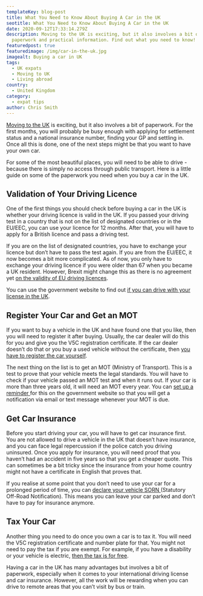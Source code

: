 ```yaml
---
templateKey: blog-post
title: What You Need to Know About Buying A Car in the UK
seotitle: What You Need to Know About Buying A Car in the UK
date: 2020-09-12T17:33:14.279Z
description: Moving to the UK is exciting, but it also involves a bit of
  paperwork and practical information. Find out what you need to know!
featuredpost: true
featuredimage: /img/car-in-the-uk.jpg
imagealt: Buying a car in UK
tags:
  - UK expats
  - Moving to UK
  - Living abroad
country:
  - United Kingdom
category:
  - expat tips
author: Chris Smith
---
```

[Moving to the UK](https://www.thexpatmagazine.com/blog/2020-04-07-emigrating-to-the-uk-after-brexit-what-you-need-to-know/) is exciting, but it also involves a bit of paperwork. For the first months, you will probably be busy enough with applying for settlement status and a national insurance number, finding your GP and settling in. Once all this is done, one of the next steps might be that you want to have your own car.

For some of the most beautiful places, you will need to be able to drive - because there is simply no access through public transport. Here is a little guide on some of the paperwork you need when you buy a car in the UK.

## **Validation of Your Driving Licence**

One of the first things you should check before buying a car in the UK is whether your driving licence is valid in the UK. If you passed your driving test in a country that is not on the list of designated countries or in the EU/EEC, you can use your licence for 12 months. After that, you will have to apply for a British licence and pass a driving test.

If you are on the list of designated countries, you have to exchange your licence but don’t have to pass the test again. If you are from the EU/EEC, it now becomes a bit more complicated. As of now, you only have to exchange your driving licence if you were older than 67 when you became a UK resident. However, Brexit might change this as there is no agreement yet [on the validity of EU driving licences](https://www.government.nl/topics/brexit/question-and-answer/will-my-eu-driving-licence-still-be-valid-in-the-united-kingdom-after-brexit).

You can use the government website to find out [if you can drive with your license in the UK](https://www.gov.uk/driving-nongb-licence).

## **Register Your Car and Get an MOT**

If you want to buy a vehicle in the UK and have found one that you like, then you will need to register it after buying. Usually, the car dealer will do this for you and give you the V5C registration certificate. If the car dealer doesn’t do that or you buy a used vehicle without the certificate, then [you have to register the car yourself](https://www.gov.uk/vehicle-registration/new-and-used-vehicles?step-by-step-nav=58fad183-27f5-4dd9-b51e-696c992373d7).

The next thing on the list is to get an MOT (Ministry of Transport). This is a test to prove that your vehicle meets the legal standards. You will have to check if your vehicle passed an MOT test and when it runs out. If your car is more than three years old, it will need an MOT every year. You can [set up a reminder ](https://www.gov.uk/mot-reminder?step-by-step-nav=58fad183-27f5-4dd9-b51e-696c992373d7)for this on the government website so that you will get a notification via email or text message whenever your MOT is due.

## **Get Car Insurance**

Before you start driving your car, you will have to get car insurance first. You are not allowed to drive a vehicle in the UK that doesn’t have insurance, and you can face legal repercussion if the police catch you driving uninsured. Once you apply for insurance, you will need proof that you haven’t had an accident in five years so that you get a cheaper quote. This can sometimes be a bit tricky since the insurance from your home country might not have a certificate in English that proves that.

If you realise at some point that you don’t need to use your car for a prolonged period of time, you can [declare your vehicle SORN ](https://www.axa.co.uk/car-insurance/tips-and-guides/sorn-everything-you-need-to-know/)(Statutory Off-Road Notification). This means you can leave your car parked and don’t have to pay for insurance anymore.

## **Tax Your Car**

Another thing you need to do once you own a car is to tax it. You will need the V5C registration certificate and number plate for that. You might not need to pay the tax if you are exempt. For example, if you have a disability or your vehicle is electric, [then the tax is for free](https://www.gov.uk/vehicle-exempt-from-vehicle-tax).

Having a car in the UK has many advantages but involves a bit of paperwork, especially when it comes to your international driving license and car insurance. However, all the work will be rewarding when you can drive to remote areas that you can’t visit by bus or train.